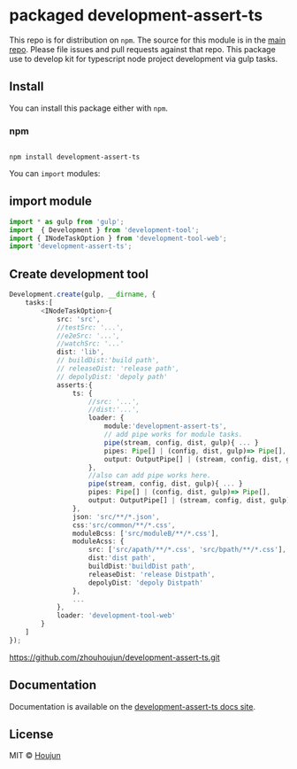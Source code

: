# packaged development-assert-ts

This repo is for distribution on `npm`. The source for this module is in the
[main repo](https://github.com/zhouhoujun/development-assert-ts/src/mastert).
Please file issues and pull requests against that repo.
This package use to develop kit for typescript node project development via gulp tasks.

## Install

You can install this package either with `npm`.

### npm

```shell

npm install development-assert-ts

```

You can `import` modules:

## import module

```ts
import * as gulp from 'gulp';
import  { Development } from 'development-tool';
import { INodeTaskOption } from 'development-tool-web';
import 'development-assert-ts';

```

## Create development tool

```ts
Development.create(gulp, __dirname, {
    tasks:[
        <INodeTaskOption>{
            src: 'src',
            //testSrc: '...',
            //e2eSrc: '...',
            //watchSrc: '...'
            dist: 'lib',
            // buildDist:'build path',
            // releaseDist: 'release path',
            // depolyDist: 'depoly path'
            asserts:{
                ts: {
                    //src: '...',
                    //dist:'...',
                    loader: {
                        module:'development-assert-ts',
                        // add pipe works for module tasks.
                        pipe(stream, config, dist, gulp){ ... }
                        pipes: Pipe[] | (config, dist, gulp)=> Pipe[],
                        output: OutputPipe[] | (stream, config, dist, gulp)=> OutputPipe[]
                    },
                    //also can add pipe works here.
                    pipe(stream, config, dist, gulp){ ... }
                    pipes: Pipe[] | (config, dist, gulp)=> Pipe[],
                    output: OutputPipe[] | (stream, config, dist, gulp)=> OutputPipe[]
                },
                json: 'src/**/*.json',
                css:'src/common/**/*.css',
                moduleBcss: ['src/moduleB/**/*.css'],
                moduleAcss: {
                    src: ['src/apath/**/*.css', 'src/bpath/**/*.css'],
                    dist:'dist path',
                    buildDist:'buildDist path',
                    releaseDist: 'release Distpath',
                    depolyDist: 'depoly Distpath'
                },
                ...
            },
            loader: 'development-tool-web'
        }
    ]
});
```


https://github.com/zhouhoujun/development-assert-ts.git

## Documentation

Documentation is available on the
[development-assert-ts docs site](https://github.com/zhouhoujun/development-assert-ts).

## License

MIT © [Houjun](https://github.com/zhouhoujun/)